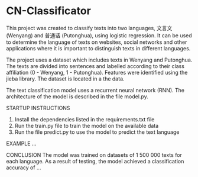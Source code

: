 # CN-Classificator
This project was created to classify texts into two languages, 文言文 (Wenyang) and 普通话 (Putonghua), using logistic regression. It can be used to determine the language of texts on websites, social networks and other applications where it is important to distinguish texts in different languages.

The project uses a dataset which includes texts in Wenyang and Putonghua. The texts are divided into sentences and labelled according to their class affiliation (0 - Wenyang, 1 - Putonghua). Features were identified using the jieba library. The dataset is located in a the data.

The text classification model uses a recurrent neural network (RNN). The architecture of the model is described in the file model.py.

STARTUP INSTRUCTIONS
1. Install the dependencies listed in the requirements.txt file
2. Run the train.py file to train the model on the available data
3. Run the file predict.py to use the model to predict the text language

EXAMPLE
...

CONCLUSION
The model was trained on datasets of 1 500 000 texts for each language. As a result of testing, the model achieved a classification accuracy of ...
